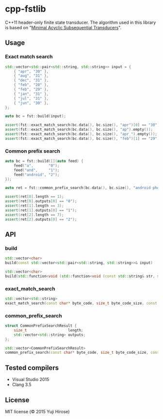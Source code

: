 # cpp-fstlib
C++11 header-only finite state transducer.
The algorithm used in this library is based on "[Minimal Acyclic Subsequential Transducers](http://citeseerx.ist.psu.edu/viewdoc/download?doi=10.1.1.24.3698&rep=rep1&type=pdf)".

Usage
-----

### Exact match search

```cpp
std::vector<std::pair<std::string, std::string>> input = {
    { "apr", "30" },
    { "aug", "31" },
    { "dec", "31" },
    { "feb", "28" },
    { "feb", "29" },
    { "jan", "31" },
    { "jul", "31" },
    { "jun", "30" },
};

auto bc = fst::build(input);

assert(fst::exact_match_search(bc.data(), bc.size(), "apr")[0] == "30");
assert(fst::exact_match_search(bc.data(), bc.size(), "ap").empty());
assert(fst::exact_match_search(bc.data(), bc.size(), "apr_").empty());
assert(fst::exact_match_search(bc.data(), bc.size(), "feb")[1] == "29");
```

### Common prefix search

```cpp
auto bc = fst::build([](auto feed) {
    feed("a",       "0");
    feed("and",     "1");
    feed("android", "2");
});

auto ret = fst::common_prefix_search(bc.data(), bc.size(), "android phone");

assert(ret[0].length == 1);
assert(ret[0].outputs[0] == "0");
assert(ret[1].length == 3);
assert(ret[1].outputs[0] == "1");
assert(ret[2].length == 7);
assert(ret[2].outputs[0] == "2");
```

API
---

### build

```cpp
std::vector<char>
build(const std::vector<std::pair<std::string, std::string>>& input)

std::vector<char>
build(std::function<void (std::function<void (const std::string& str, std::string value)> feed)> input);
```

### exact_match_search

```cpp
std::vector<std::string>
exact_match_search(const char* byte_code, size_t byte_code_size, const char* str)
```

### common_prefix_search

```cpp
struct CommonPrefixSearchResult {
    size_t                   length;
    std::vector<std::string> outputs;
};

std::vector<CommonPrefixSearchResult>
common_prefix_search(const char* byte_code, size_t byte_code_size, const char* str)
```

Tested compilers
----------------

  * Visual Studio 2015
  * Clang 3.5

License
-------

MIT license (© 2015 Yuji Hirose)
